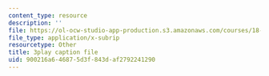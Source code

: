 ```yaml
---
content_type: resource
description: ''
file: https://ol-ocw-studio-app-production.s3.amazonaws.com/courses/18-06sc-linear-algebra-fall-2011/900216a646875d3f843daf2792241290_cfn2ZUuWPd0.vtt
file_type: application/x-subrip
resourcetype: Other
title: 3play caption file
uid: 900216a6-4687-5d3f-843d-af2792241290
---
```

